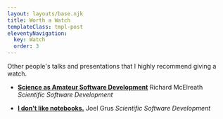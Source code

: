 ```yaml
---
layout: layouts/base.njk
title: Worth a Watch
templateClass: tmpl-post
eleventyNavigation:
  key: Watch
  order: 3
---
```


Other people's talks and presentations that I highly recommend giving a watch.

* [**Science as Amateur Software Development**](https://youtu.be/zwRdO9_GGhY)
    Richard McElreath
    _Scientific Software Development_

* [**I don't like notebooks.**](https://youtu.be/7jiPeIFXb6U)
    Joel Grus
    _Scientific Software Development_
